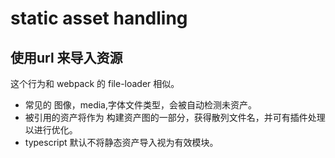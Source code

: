 # static asset handling

## 使用url 来导入资源
这个行为和 webpack 的 file-loader 相似。
- 常见的 图像，media,字体文件类型，会被自动检测未资产。
- 被引用的资产将作为 构建资产图的一部分，获得散列文件名，并可有插件处理以进行优化。
- typescript 默认不将静态资产导入视为有效模块。
